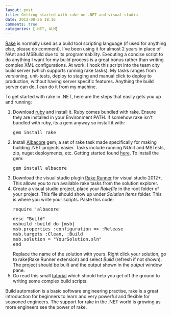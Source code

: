 ```yaml
---
layout: post
title: Getting started with rake on .NET and visual studio
date: 2012-08-26 18:16
comments: true
categories: [.NET, ALM]
---
```

<a href="http://rake.rubyforge.org/">Rake</a> is normally used as a build tool scripting language (if used for anything else, please do comment). I've been using it for almost 2 years in place of NAnt and MSBuild due to its programmability. Executing a concise script to do anything I want for my build process is a great bonus rather than writing complex XML configurations. At work, I hook this script into the team city build server (which supports running rake tasks). My tasks ranges from versioning, unit-tests, deploy to staging and manual click to deploy to production, without having server specific features. Anything the build server can do, I can do it from my machine.

To get started with rake in .NET, here are the steps that easily gets you up and running:
<ol>
	<li>Download <a href="http://www.ruby-lang.org/en/downloads/">ruby</a> and install it. Ruby comes bundled with rake. Ensure they are installed in your Environment PATH. If somehow rake isn't bundled with ruby, its a gem anyway so install it with:
<pre>gem install rake</pre>
</li>
	<li>Install <a href="http://albacorebuild.net/">Albacore</a> gem, a set of rake task made specifically for making building .NET projects easier. Tasks include running NUnit and MSTests, zip, nuget deployments, etc. Getting started found <a href="https://github.com/Albacore/albacore/wiki/Getting-Started">here</a>. To install the gem:
<pre>gem install albacore</pre>
</li>
	<li>Download the visual studio plugin <a href="http://visualstudiogallery.msdn.microsoft.com/551978a5-68e3-452b-9067-22ef237ce929">Rake Runner</a> for visual studio 2012+. This allows you to run available rake tasks from the solution explorer.</li>
	<li>Create a visual studio project, place your <em>Rakefile </em>in the root folder of your project. This file should show up under <em>Solution Items </em>folder. This is where you write your scripts. Paste this code:
<pre>require 'albacore'</pre>
<pre>desc "Build"
msbuild :build do |msb|
msb.properties :configuration =&gt; :Release
msb.targets :Clean, :Build
msb.solution = "YourSolution.sln"
end</pre>
Replace the name of the solution with yours. Right click your solution, go to rake(Rake Runner extension) and select <em>Build </em>(refresh if not shown). The project should be built and the output shown in the <em>output </em>window pane.</li>
	<li>Go read this small <a href="http://jasonseifer.com/2010/04/06/rake-tutorial">tutorial</a> which should help you get off the ground to writing some complex build scripts.</li>
</ol>
<div>Build automation is a basic software engineering practise, rake is a great introduction for beginners to learn and very powerful and flexible for seasoned engineers. The support for rake in the .NET world is growing as more engineers see the power of rake.</div>
